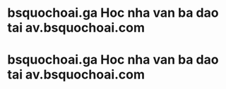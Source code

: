 # bsquochoai.ga Hoc nha van ba dao tai av.bsquochoai.com 
# bsquochoai.ga Hoc nha van ba dao tai av.bsquochoai.com 
